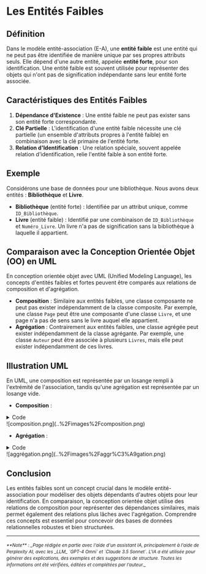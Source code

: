 # Les Entités Faibles

## Définition

Dans le modèle entité-association (E-A), une **entité faible** est une entité
qui ne peut pas être identifiée de manière unique par ses propres attributs
seuls. Elle dépend d'une autre entité, appelée **entité forte**, pour son
identification. Une entité faible est souvent utilisée pour représenter des
objets qui n'ont pas de signification indépendante sans leur entité forte
associée.

## Caractéristiques des Entités Faibles

1. **Dépendance d'Existence** : Une entité faible ne peut pas exister sans son
   entité forte correspondante.
2. **Clé Partielle** : L'identification d'une entité faible nécessite une clé
   partielle (un ensemble d'attributs propres à l'entité faible) en combinaison
   avec la clé primaire de l'entité forte.
3. **Relation d'Identification** : Une relation spéciale, souvent appelée
   relation d'identification, relie l'entité faible à son entité forte.

## Exemple

Considérons une base de données pour une bibliothèque. Nous avons deux entités :
**Bibliothèque** et **Livre**.

- **Bibliothèque** (entité forte) : Identifiée par un attribut unique,
  comme `ID_Bibliothèque`.
- **Livre** (entité faible) : Identifié par une combinaison de `ID_Bibliothèque`
  et `Numéro_Livre`. Un livre n'a pas de signification sans la bibliothèque à
  laquelle il appartient.

## Comparaison avec la Conception Orientée Objet (OO) en UML

En conception orientée objet avec UML (Unified Modeling Language), les concepts
d'entités faibles et fortes peuvent être comparés aux relations de composition
et d'agrégation.

- **Composition** : Similaire aux entités faibles, une classe composante ne peut
  pas exister indépendamment de la classe composite. Par exemple, une
  classe `Page` peut être une composante d'une classe `Livre`, et une page n'a
  pas de sens sans le livre auquel elle appartient.
- **Agrégation** : Contrairement aux entités faibles, une classe agrégée peut
  exister indépendamment de la classe agrégante. Par exemple, une
  classe `Auteur` peut être associée à plusieurs `Livres`, mais elle peut
  exister indépendamment de ces livres.

## Illustration UML

En UML, une composition est représentée par un losange rempli à l'extrémité de
l'association, tandis qu'une agrégation est représentée par un losange vide.

- **Composition** :

<details>
    <summary>Code</summary>

```plantuml
@startuml
Livre *-- Page
@enduml
```

</details>
![composition.png](..%2Fimages%2Fcomposition.png)

- **Agrégation** :

<details>
    <summary>Code</summary>
```plantuml
@startuml
Auteur o-- Livre
@enduml
```
</details>
![aggrégation.png](..%2Fimages%2Faggr%C3%A9gation.png)

## Conclusion

Les entités faibles sont un concept crucial dans le modèle entité-association
pour modéliser des objets dépendants d'autres objets pour leur identification.
En comparaison, la conception orientée objet utilise des relations de
composition pour représenter des dépendances similaires, mais permet également
des relations plus lâches avec l'agrégation. Comprendre ces concepts est
essentiel pour concevoir des bases de données relationnelles robustes et bien
structurées.


-------
<small>
   <cite>
      **Note** : _Page rédigée en partie avec l'aide d'un assistant IA, principalement
      à l'aide de Perplexity AI, avec les _LLM_ `GPT-4 Omni` et `Claude 3.5 Sonnet`. L'IA
      a été utilisée pour générer des explications, des exemples et des suggestions de
      structure. Toutes les informations ont été vérifiées, éditées et complétées par
      l'auteur._
   </cite>
</small>